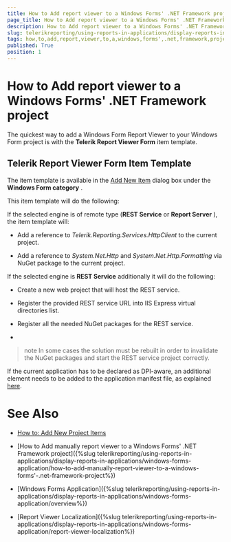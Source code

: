```yaml
---
title: How to Add report viewer to a Windows Forms' .NET Framework project
page_title: How to Add report viewer to a Windows Forms' .NET Framework project | for Telerik Reporting Documentation
description: How to Add report viewer to a Windows Forms' .NET Framework project
slug: telerikreporting/using-reports-in-applications/display-reports-in-applications/windows-forms-application/how-to-add-report-viewer-to-a-windows-forms'-.net-framework-project
tags: how,to,add,report,viewer,to,a,windows,forms',.net,framework,project
published: True
position: 1
---
```


# How to Add report viewer to a Windows Forms' .NET Framework project



The quickest way to add a Windows Form Report Viewer to your Windows Form project is with the __Telerik Report Viewer Form__  item template.       

## Telerik Report Viewer Form Item Template

The item template is available in the           [Add New Item](https://msdn.microsoft.com/en-us/library/w0572c5b%28v=vs.100%29.aspx)           dialog box under the __Windows Form category__ .         

This item template will do the following:         

If the selected engine is of remote type (__REST Service__  or __Report Server__ ), the item template will:         

* Add a reference to *Telerik.Reporting.Services.HttpClient*  to the current project.             

* Add a reference to *System.Net.Http*  and *System.Net.Http.Formatting*  via NuGet package to the current project.             

If the selected engine is __REST Service__  additionally it will do the following:         

* Create a new web project that will host the REST service.             

* Register the provided REST service URL into IIS Express virtual directories list.             

* Register all the needed NuGet packages for the REST service.             

* 

   >note In some cases the solution must be rebuilt in order to invalidate the NuGet packages and start the REST service project correctly.               

If the current application has to be declared as DPI-aware, an additional element needs to be added to the application manifest file, as explained           [here](F25EB909-7941-4B78-B24C-4025257A26C4#dpiAware).         

# See Also


 * [How to: Add New Project Items](https://msdn.microsoft.com/en-us/library/w0572c5b%28v=vs.100%29.aspx)

 * [How to Add manually report viewer to a Windows Forms' .NET Framework project]({%slug telerikreporting/using-reports-in-applications/display-reports-in-applications/windows-forms-application/how-to-add-manually-report-viewer-to-a-windows-forms'-.net-framework-project%})[](66CD7D60-7708-42D5-8BB4-506676E8679E)

 * [Windows Forms Application]({%slug telerikreporting/using-reports-in-applications/display-reports-in-applications/windows-forms-application/overview%})

 * [Report Viewer Localization]({%slug telerikreporting/using-reports-in-applications/display-reports-in-applications/windows-forms-application/report-viewer-localization%})
